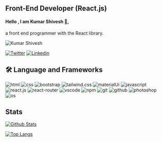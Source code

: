 ## Front-End Developer (React.js)
#### Hello , I am Kumar Shivesh 👋,
 a front end programmer with the React library.
<p align="left"> <img src="https://komarev.com/ghpvc/?username=kumarshivesh1&label=Views&color=blue&style=plastic" alt="Kumar Shivesh" /></p> 

[![Twitter](https://img.shields.io/badge/Twitter-1DA1F2?style=for-the-badge&logo=twitter&logoColor=white)](https://twitter.com/kumarshivesh1)
[![Linkedin](https://img.shields.io/badge/LinkedIn-0077B5?style=for-the-badge&logo=linkedin&logoColor=white)](https://www.linkedin.com/in/kumarshivesh1)


## 🛠 Language and Frameworks
![html](https://img.shields.io/badge/HTML5-E34F26?style=for-the-badge&logo=html5&logoColor=white
)
![css](https://img.shields.io/badge/CSS3-1572B6?style=for-the-badge&logo=css3&logoColor=white
)
![bootstrap](https://img.shields.io/badge/Bootstrap-563D7C?style=for-the-badge&logo=bootstrap&logoColor=white
)
![tailwind.css](https://img.shields.io/badge/Tailwind_CSS-38B2AC?style=for-the-badge&logo=tailwind-css&logoColor=white
)
![materialUi](https://img.shields.io/badge/Material%20UI-007FFF?style=for-the-badge&logo=mui&logoColor=white
)
![javascript](https://img.shields.io/badge/JavaScript-323330?style=for-the-badge&logo=javascript&logoColor=F7DF1E
)
![react.js](https://img.shields.io/badge/React-20232A?style=for-the-badge&logo=react&logoColor=61DAFB
)
![react-router](https://img.shields.io/badge/React_Router-CA4245?style=for-the-badge&logo=react-router&logoColor=white
)
![vscode](https://img.shields.io/badge/VSCode-0078D4?style=for-the-badge&logo=visual%20studio%20code&logoColor=white
)
![npm](https://img.shields.io/badge/npm-CB3837?style=for-the-badge&logo=npm&logoColor=white
)
![git](https://img.shields.io/badge/GIT-E44C30?style=for-the-badge&logo=git&logoColor=white
)
![github](https://img.shields.io/badge/GitHub-100000?style=for-the-badge&logo=github&logoColor=white
)
![photoshop](https://img.shields.io/badge/Adobe%20Photoshop-31A8FF?style=for-the-badge&logo=Adobe%20Photoshop&logoColor=black
)
![os](https://img.shields.io/badge/Windows-0078D6?style=for-the-badge&logo=windows&logoColor=white
)

## Stats 
[![Github Stats](https://github-readme-stats.vercel.app/api?username=kumarshivesh&show_icons=true&theme=tokyonight)](https://github.com/kumarshivesh)

[![Top Langs](https://github-readme-stats.vercel.app/api/top-langs/?username=kumarshivesh&langs_count=6&theme=tokyonight)](https://github.com/kumarshivesh)

